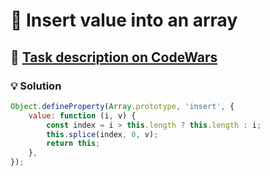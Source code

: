# 📝 Insert value into an array

## 🔗 [Task description on CodeWars](https://www.codewars.com/kata/581dc1852d68e751180000c6)

### 💡 Solution

```javascript
Object.defineProperty(Array.prototype, 'insert', {
    value: function (i, v) {
        const index = i > this.length ? this.length : i;
        this.splice(index, 0, v);
        return this;
    },
});
```
